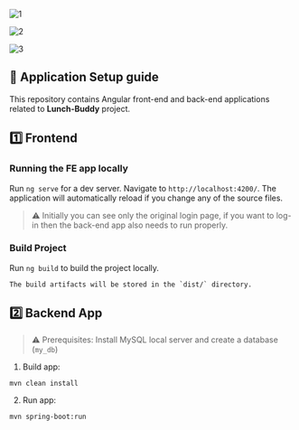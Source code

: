 ![1](https://github.com/LakshithaMadushan/lunch-buddy-app/assets/25295833/1a8e4482-4f45-4c5d-839c-11f25b09405d)

![2](https://github.com/LakshithaMadushan/lunch-buddy-app/assets/25295833/fdf8e08e-7887-4a89-a9ac-d351444c9542)

![3](https://github.com/LakshithaMadushan/lunch-buddy-app/assets/25295833/d85a9536-07cc-4bb2-a45f-a93901f554b1)


## 🚀 Application Setup guide

This repository contains Angular front-end and back-end applications related to **Lunch-Buddy** project.


## 1️⃣ Frontend

### Running the FE app locally

Run `ng serve` for a dev server. Navigate to `http://localhost:4200/`. The application will automatically reload if you
change any of the source files.

> ⚠️ Initially you can see only the original login page, if you want to log-in then the back-end app also needs to run properly.

### Build Project

Run `ng build` to build the project locally.
```
The build artifacts will be stored in the `dist/` directory.
```

## 2️⃣ Backend App

> ⚠️ Prerequisites: Install MySQL local server and create a database (`my_db`)

1. Build app:
```
mvn clean install
```

2. Run app:
```
mvn spring-boot:run
```
